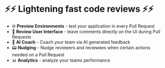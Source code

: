 # :zap::zap: Lightening fast code reviews :zap::zap:

- :globe_with_meridians: **Preview Environments** - test your application in every Pull Request
- :speech_balloon: **Review User Interface** - leave comments directly on the UI during Pull Requests
- :robot: **AI Coach** - Coach your team via AI generated feedback
- :pager: **Nudging** - Nudge reviewers and reviewees when certain actions needed on a Pull Request
- :bar_chart: **Analytics** - analyze your teams performance 
